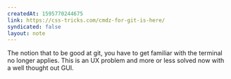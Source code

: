 ```yaml
---
createdAt: 1595770244675
link: https://css-tricks.com/cmdz-for-git-is-here/
syndicated: false
layout: note
---
```


The notion that to be good at git, you have to get familiar with the terminal no longer applies. This is an UX problem and more or less solved now with a well thought out GUI.
